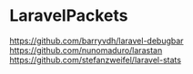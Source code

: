 # LaravelPackets


https://github.com/barryvdh/laravel-debugbar
https://github.com/nunomaduro/larastan
https://github.com/stefanzweifel/laravel-stats